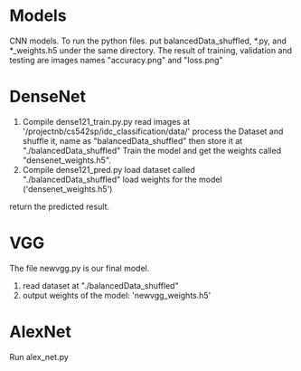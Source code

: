 # Models
CNN models.
To run the python files. put balancedData_shuffled, *.py, and *_weights.h5 under the same directory.
The result of training, validation and testing are images names "accuracy.png" and "loss.png"

# DenseNet
1. Compile dense121_train.py.py 
  read images at '/projectnb/cs542sp/idc_classification/data/'
  process the Dataset and shuffle it, name as "balancedData_shuffled" then store it at "./balancedData_shuffled"
  Train the model and get the weights called "densenet_weights.h5".
2. Compile dense121_pred.py
  load dataset called "./balancedData_shuffled"
  load weights for the model ('densenet_weights.h5')
  
  return the predicted result.

# VGG
  The file newvgg.py is our final model.
  1. read dataset at "./balancedData_shuffled"
  2. output weights of the model: 'newvgg_weights.h5'

# AlexNet
  Run alex_net.py
